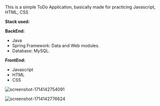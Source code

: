 This is a simple ToDo Application, basically made for practicing Javascript, HTML, CSS

**Stack used:**

**BackEnd:**
- Java
- Spring Framework: Data and Web modules.
- Database: MySQL.

**FrontEnd:**
- Javascript
-  HTML
-   CSS

![screenshot-1714142754091](https://github.com/domenicoferrar0/TodoApp/assets/153911956/31c3e2cc-4949-4b97-8ff9-e092caf1dac4)

![screenshot-1714142776624](https://github.com/domenicoferrar0/TodoApp/assets/153911956/086f233f-0fa1-4be0-ac19-565ef49b08ac)



